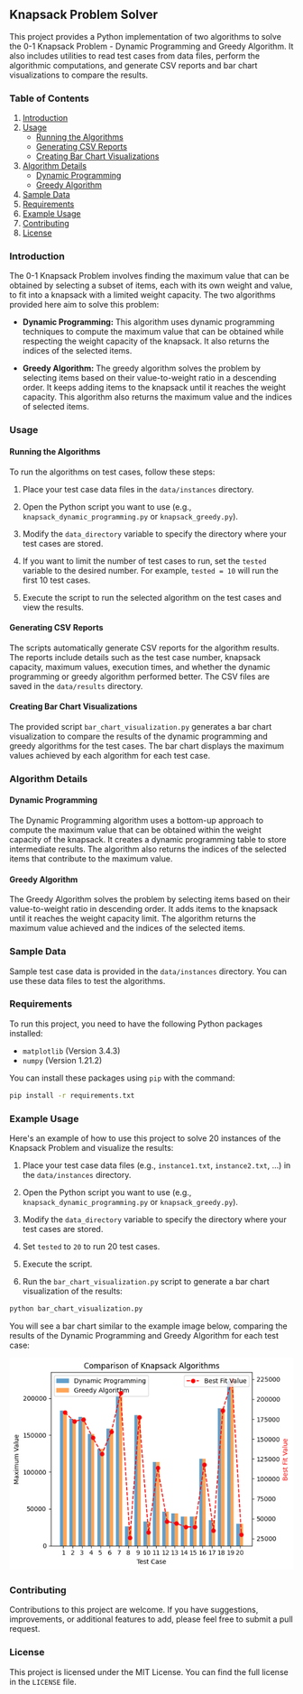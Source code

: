 ## Knapsack Problem Solver

This project provides a Python implementation of two algorithms to solve the 0-1 Knapsack Problem - Dynamic Programming and Greedy Algorithm. It also includes utilities to read test cases from data files, perform the algorithmic computations, and generate CSV reports and bar chart visualizations to compare the results.

### Table of Contents

1. [Introduction](#introduction)
2. [Usage](#usage)
   - [Running the Algorithms](#running-the-algorithms)
   - [Generating CSV Reports](#generating-csv-reports)
   - [Creating Bar Chart Visualizations](#creating-bar-chart-visualizations)
3. [Algorithm Details](#algorithm-details)
   - [Dynamic Programming](#dynamic-programming)
   - [Greedy Algorithm](#greedy-algorithm)
4. [Sample Data](#sample-data)
5. [Requirements](#requirements)
6. [Example Usage](#example-usage)
7. [Contributing](#contributing)
8. [License](#license)

### Introduction

The 0-1 Knapsack Problem involves finding the maximum value that can be obtained by selecting a subset of items, each with its own weight and value, to fit into a knapsack with a limited weight capacity. The two algorithms provided here aim to solve this problem:

- **Dynamic Programming:** This algorithm uses dynamic programming techniques to compute the maximum value that can be obtained while respecting the weight capacity of the knapsack. It also returns the indices of the selected items.

- **Greedy Algorithm:** The greedy algorithm solves the problem by selecting items based on their value-to-weight ratio in a descending order. It keeps adding items to the knapsack until it reaches the weight capacity. This algorithm also returns the maximum value and the indices of selected items.

### Usage

#### Running the Algorithms

To run the algorithms on test cases, follow these steps:

1. Place your test case data files in the `data/instances` directory.

2. Open the Python script you want to use (e.g., `knapsack_dynamic_programming.py` or `knapsack_greedy.py`).

3. Modify the `data_directory` variable to specify the directory where your test cases are stored.

4. If you want to limit the number of test cases to run, set the `tested` variable to the desired number. For example, `tested = 10` will run the first 10 test cases.

5. Execute the script to run the selected algorithm on the test cases and view the results.

#### Generating CSV Reports

The scripts automatically generate CSV reports for the algorithm results. The reports include details such as the test case number, knapsack capacity, maximum values, execution times, and whether the dynamic programming or greedy algorithm performed better. The CSV files are saved in the `data/results` directory.

#### Creating Bar Chart Visualizations

The provided script `bar_chart_visualization.py` generates a bar chart visualization to compare the results of the dynamic programming and greedy algorithms for the test cases. The bar chart displays the maximum values achieved by each algorithm for each test case.

### Algorithm Details

#### Dynamic Programming

The Dynamic Programming algorithm uses a bottom-up approach to compute the maximum value that can be obtained within the weight capacity of the knapsack. It creates a dynamic programming table to store intermediate results. The algorithm also returns the indices of the selected items that contribute to the maximum value.

#### Greedy Algorithm

The Greedy Algorithm solves the problem by selecting items based on their value-to-weight ratio in descending order. It adds items to the knapsack until it reaches the weight capacity limit. The algorithm returns the maximum value achieved and the indices of the selected items.

### Sample Data

Sample test case data is provided in the `data/instances` directory. You can use these data files to test the algorithms.

### Requirements

To run this project, you need to have the following Python packages installed:

- `matplotlib` (Version 3.4.3)
- `numpy` (Version 1.21.2)

You can install these packages using `pip` with the command:

```bash
pip install -r requirements.txt
```

### Example Usage

Here's an example of how to use this project to solve 20 instances of the Knapsack Problem and visualize the results:

1. Place your test case data files (e.g., `instance1.txt`, `instance2.txt`, ...) in the `data/instances` directory.

2. Open the Python script you want to use (e.g., `knapsack_dynamic_programming.py` or `knapsack_greedy.py`).

3. Modify the `data_directory` variable to specify the directory where your test cases are stored.

4. Set `tested` to `20` to run 20 test cases.

5. Execute the script.

6. Run the `bar_chart_visualization.py` script to generate a bar chart visualization of the results:

```bash
python bar_chart_visualization.py
```

You will see a bar chart similar to the example image below, comparing the results of the Dynamic Programming and Greedy Algorithm for each test case:

![Knapsack Algorithm Comparison](data/results/output_20_instances.png)

### Contributing

Contributions to this project are welcome. If you have suggestions, improvements, or additional features to add, please feel free to submit a pull request.

### License

This project is licensed under the MIT License. You can find the full license in the `LICENSE` file.
